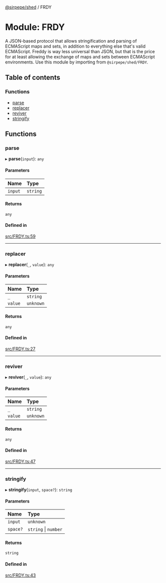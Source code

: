 [@sirpepe/shed](../README.md) / FRDY

# Module: FRDY

A JSON-based protocol that allows stringification and parsing of ECMAScript
maps and sets, in addition to everything else that's valid ECMAScript. Freddy
is way less universal than JSON, but that is the price for at least allowing
the exchange of maps and sets between ECMAScript environments. Use this
module by importing from `@sirpepe/shed/FRDY`.

## Table of contents

### Functions

- [parse](FRDY.md#parse)
- [replacer](FRDY.md#replacer)
- [reviver](FRDY.md#reviver)
- [stringify](FRDY.md#stringify)

## Functions

### parse

▸ **parse**(`input`): `any`

#### Parameters

| Name | Type |
| :------ | :------ |
| `input` | `string` |

#### Returns

`any`

#### Defined in

[src/FRDY.ts:59](https://github.com/SirPepe/shed/blob/caecd83/src/FRDY.ts#L59)

___

### replacer

▸ **replacer**(`_`, `value`): `any`

#### Parameters

| Name | Type |
| :------ | :------ |
| `_` | `string` |
| `value` | `unknown` |

#### Returns

`any`

#### Defined in

[src/FRDY.ts:27](https://github.com/SirPepe/shed/blob/caecd83/src/FRDY.ts#L27)

___

### reviver

▸ **reviver**(`_`, `value`): `any`

#### Parameters

| Name | Type |
| :------ | :------ |
| `_` | `string` |
| `value` | `unknown` |

#### Returns

`any`

#### Defined in

[src/FRDY.ts:47](https://github.com/SirPepe/shed/blob/caecd83/src/FRDY.ts#L47)

___

### stringify

▸ **stringify**(`input`, `space?`): `string`

#### Parameters

| Name | Type |
| :------ | :------ |
| `input` | `unknown` |
| `space?` | `string` \| `number` |

#### Returns

`string`

#### Defined in

[src/FRDY.ts:43](https://github.com/SirPepe/shed/blob/caecd83/src/FRDY.ts#L43)
